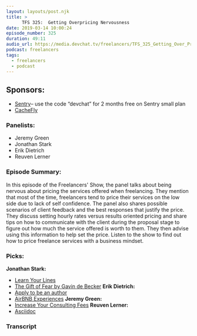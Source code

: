 ```yaml
---
layout: layouts/post.njk
title: >
      TFS 325:  Getting Overpricing Nervousness
date: 2019-03-14 10:00:24
episode_number: 325
duration: 49:11
audio_url: https://media.devchat.tv/freelancers/TFS_325_Getting_Over_Pricing_Nervousness.mp3
podcast: freelancers
tags: 
  - freelancers
  - podcast
---
```


## **Sponsors:**

- [Sentry](https://sentry.io/)– use the code “devchat” for 2 months free&nbsp;on Sentry small plan
- [CacheFly](https://www.cachefly.com/)

### **Panelists:**

- Jeremy Green
- Jonathan Stark
- Erik Dietrich
- Reuven Lerner

### **Episode Summary:**
In this episode of the Freelancers' Show, the panel talks about being nervous about pricing the services offered when freelancing. They mention that most of the time, freelancers tend to price their services on the low side due to lack of self confidence. The panel also shares possible scenarios of client feedback and the best responses that justify the price. They discuss setting hourly rates versus results oriented pricing and share tips on how to communicate with the client during the proposal stage to figure out how much the service offered is worth to them. They then advise using this information to help set the price. Listen to the show to find out how to price freelance services with a business mindset.
### **Picks:**
 **Jonathan Stark:**
- [Learn Your Lines](https://www.jonathanstark.com/pricing)
- [The Gift of Fear by Gavin de Becker](https://www.audible.com/pd/The-Gift-of-Fear-Audiobook/B0728KK4YZ?ds_rl=1262685&ds_rl=1263561&ds_rl=1260658&mkwid=DSAINTTitle_dc&pcrid=239333741509&pmt=b&pkw=&source_code=GO1GBSH07271690CB&cvosrc=ppc%20dynamic%20search.google.634950925&cvo_crid=239333741509&cvo_pid=33581432409&gclid=EAIaIQobChMI-6nX1LD84AIVCoGyCh0ytwpaEAAYASAAEgLejfD_BwE&gclsrc=aw.ds)
**Erik Dietrich:**
- [Apply to be an author](https://hitsubscribe.com/)
- [AirBNB Experiences](https://airbnb.com/)
**Jeremy Green:**
- [Increase Your Consulting Fees](https://increaseyourconsultingfees.com/](https://increaseyourconsultingfees.com/))
**Reuven Lerner:**
- [Asciidoc](https://asciidoc.org/)


### Transcript


